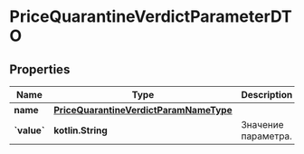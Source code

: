 
# PriceQuarantineVerdictParameterDTO

## Properties
| Name | Type | Description | Notes |
| ------------ | ------------- | ------------- | ------------- |
| **name** | [**PriceQuarantineVerdictParamNameType**](PriceQuarantineVerdictParamNameType.md) |  |  |
| **&#x60;value&#x60;** | **kotlin.String** | Значение параметра. |  |



